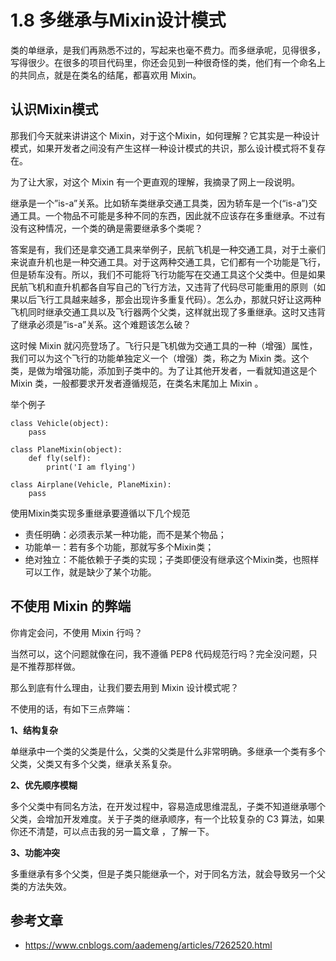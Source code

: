 # 1.8 多继承与Mixin设计模式

类的单继承，是我们再熟悉不过的，写起来也毫不费力。而多继承呢，见得很多，写得很少。在很多的项目代码里，你还会见到一种很奇怪的类，他们有一个命名上的共同点，就是在类名的结尾，都喜欢用 Mixin。

## 认识Mixin模式


那我们今天就来讲讲这个 Mixin，对于这个Mixin，如何理解？它其实是一种设计模式，如果开发者之间没有产生这样一种设计模式的共识，那么设计模式将不复存在。

为了让大家，对这个 Mixin 有一个更直观的理解，我摘录了网上一段说明。

继承是一个”is-a”关系。比如轿车类继承交通工具类，因为轿车是一个(“is-a”)交通工具。一个物品不可能是多种不同的东西，因此就不应该存在多重继承。不过有没有这种情况，一个类的确是需要继承多个类呢？

答案是有，我们还是拿交通工具来举例子，民航飞机是一种交通工具，对于土豪们来说直升机也是一种交通工具。对于这两种交通工具，它们都有一个功能是飞行，但是轿车没有。所以，我们不可能将飞行功能写在交通工具这个父类中。但是如果民航飞机和直升机都各自写自己的飞行方法，又违背了代码尽可能重用的原则（如果以后飞行工具越来越多，那会出现许多重复代码）。怎么办，那就只好让这两种飞机同时继承交通工具以及飞行器两个父类，这样就出现了多重继承。这时又违背了继承必须是”is-a”关系。这个难题该怎么破？

这时候 Mixin 就闪亮登场了。飞行只是飞机做为交通工具的一种（增强）属性，我们可以为这个飞行的功能单独定义一个（增强）类，称之为 Mixin 类。这个类，是做为增强功能，添加到子类中的。为了让其他开发者，一看就知道这是个 Mixin 类，一般都要求开发者遵循规范，在类名末尾加上 Mixin 。

举个例子
```
class Vehicle(object):
    pass
 
class PlaneMixin(object):
    def fly(self):
        print('I am flying')
 
class Airplane(Vehicle, PlaneMixin):
    pass
```

使用Mixin类实现多重继承要遵循以下几个规范

- 责任明确：必须表示某一种功能，而不是某个物品；
- 功能单一：若有多个功能，那就写多个Mixin类；
- 绝对独立：不能依赖于子类的实现；子类即便没有继承这个Mixin类，也照样可以工作，就是缺少了某个功能。

## 不使用 Mixin 的弊端

你肯定会问，不使用 Mixin 行吗？

当然可以，这个问题就像在问，我不遵循 PEP8 代码规范行吗？完全没问题，只是不推荐那样做。

那么到底有什么理由，让我们要去用到 Mixin 设计模式呢？

不使用的话，有如下三点弊端：

**1、结构复杂**

单继承中一个类的父类是什么，父类的父类是什么非常明确。多继承一个类有多个父类，父类又有多个父类，继承关系复杂。

**2、优先顺序模糊**

多个父类中有同名方法，在开发过程中，容易造成思维混乱，子类不知道继承哪个父类，会增加开发难度。关于子类的继承顺序，有一个比较复杂的 C3 算法，如果你还不清楚，可以点击我的另一篇文章 ，了解一下。

**3、功能冲突**

多重继承有多个父类，但是子类只能继承一个，对于同名方法，就会导致另一个父类的方法失效。



## 参考文章

- https://www.cnblogs.com/aademeng/articles/7262520.html